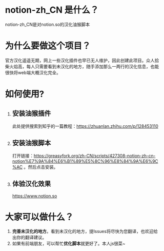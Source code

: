 # notion-zh_CN 是什么？

notion-zh_CN是对notion.so的汉化油猴脚本

# 为什么要做这个项目？

官方汉化遥遥无期，网上一些汉化插件也早已无人维护，因此创建此项目。众人拾柴火焰高，每人只需要看到未汉化的地方，随手添加那么一两行的汉化信息，也能很快将web端大概汉化完全。

# 如何使用?
1. ## 安装油猴插件
    此处提供搜索到知乎的一篇教程：https://zhuanlan.zhihu.com/p/128453110
  
2. ## 安装油猴脚本
    打开链接：https://greasyfork.org/zh-CN/scripts/427308-notion-zh-cn-notion%E7%9A%84%E6%B1%89%E5%8C%96%E8%84%9A%E6%9C%AC 。然后点击安装。
    
3. ## 体验汉化效果
    https://www.notion.so

# 大家可以做什么？

1. **完善未汉化的地方**。看到未汉化的地方，提Issues将尽快为您翻译，也欢迎给出你的翻译建议。
2. 如果有前端朋友，可以帮忙**优化脚本**就更好了。本人js很菜~
